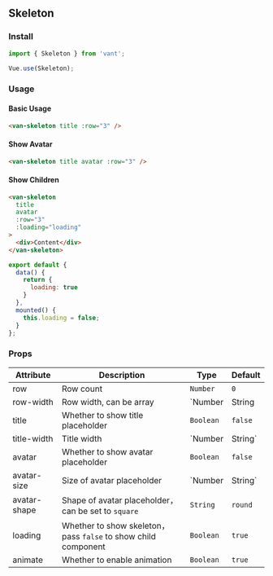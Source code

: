 ## Skeleton

### Install

``` javascript
import { Skeleton } from 'vant';

Vue.use(Skeleton);
```

### Usage

#### Basic Usage

```html
<van-skeleton title :row="3" />
```

#### Show Avatar

```html
<van-skeleton title avatar :row="3" />
```

#### Show Children

```html
<van-skeleton
  title
  avatar
  :row="3"
  :loading="loading"
>
  <div>Content</div>
</van-skeleton>
```

```js
export default {
  data() {
    return {
      loading: true
    }
  },
  mounted() {
    this.loading = false;
  }
};
```
### Props

| Attribute | Description | Type | Default |
|------|------|------|------|
| row | Row count | `Number` | `0` |
| row-width | Row width, can be array | `Number | String | Array` | `100%` |
| title | Whether to show title placeholder | `Boolean` | `false` |
| title-width | Title width | `Number | String` | `40%` |
| avatar | Whether to show avatar placeholder | `Boolean` | `false` |
| avatar-size | Size of avatar placeholder | `Number | String` | `32px` |
| avatar-shape | Shape of avatar placeholder，can be set to `square` | `String` | `round` |
| loading | Whether to show skeleton，pass `false` to show child component | `Boolean` | `true` |
| animate | Whether to enable animation | `Boolean` | `true` |
